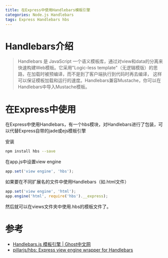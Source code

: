 ```yaml
---
title: 在Express中使用Handlebars模板引擎
categories: Node.js Handlebars
tags: Express Handlebars hbs
---
```


# Handlebars介绍

> Handlebars 是 JavaScript 一个语义模板库，通过对view和data的分离来快速构建Web模板。它采用"Logic-less template"（无逻辑模版）的思路，在加载时被预编译，而不是到了客户端执行到代码时再去编译， 这样可以保证模板加载和运行的速度。Handlebars兼容Mustache，你可以在Handlebars中导入Mustache模板。

# 在Express中使用

在Express中使用Handlebars，有一个hbs模块，对Handlebars进行了包装，可以代替Express自带的jade或ejs模板引擎

安装

```bash
npm install hbs --save
```

在app.js中设置view engine

```javascript
app.set('view engine', 'hbs');
```

如果要在不同扩展名的文件中使用Handlebars（如.html文件）

```javascript
app.set('view engine', 'html');
app.engine('html', require('hbs').__express);
```

然后就可以在views文件夹中使用.hbs的模板文件了。

# 参考

* [Handlebars.js 模板引擎 | Ghost中文网][]
* [pillarjs/hbs: Express view engine wrapper for Handlebars][]



[Handlebars.js 模板引擎 | Ghost中文网]: http://www.ghostchina.com/introducing-the-handlebars-js-templating-engine/
[pillarjs/hbs: Express view engine wrapper for Handlebars]: https://github.com/pillarjs/hbs
